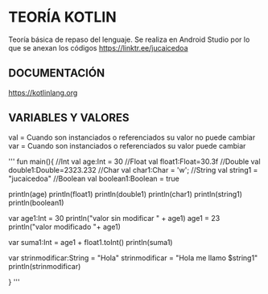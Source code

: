 # TEORÍA KOTLIN

Teoría básica de repaso del lenguaje. Se realiza en Android Studio por lo que se anexan los códigos
https://linktr.ee/jucaicedoa

## DOCUMENTACIÓN 

https://kotlinlang.org 

## VARIABLES Y VALORES

val = Cuando son instanciados o referenciados su valor no puede cambiar
var = Cuando son instanciados o referenciados su valor puede cambiar

'''
fun main(){
 //Int
 val age:Int = 30
 //Float
 val float1:Float=30.3f
 //Double
 val double1:Double=2323.232
 //Char
 val char1:Char = 'w';
 //String
 val string1 = "jucaicedoa"
 //Boolean
 val boolean1:Boolean = true

 println(age)
 println(float1)
 println(double1)
 println(char1)
 println(string1)
 println(boolean1)

 var age1:Int = 30
 println("valor sin modificar " + age1)
 age1 = 23
 println("valor modificado "+ age1)

 var suma1:Int = age1 + float1.toInt()
 println(suma1)

 var strinmodificar:String = "Hola"
 strinmodificar = "Hola me llamo $string1"
 println(strinmodificar)

}
'''

